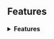 ## Features

<details>
<summary><strong>Features</strong></summary>
<b>
    • GUI Builder.
    • Force UAC.
    • Protect cmd.
    • Custom Icon.
    • Runs On Startup.
    • Disables Windows Defender.
    • Anti-VM.
    • Blocks AV-Related Sites.
    • Melt Stub.
    • Fake Error.
    • Obfuscated Code.
    • Discord Injection.
    • Steals Discord Tokens.
    • Steals Steam Session.
    • Steals Epic Session.
    • Steals Uplay Session.
    • Steals Passwords From Many Browsers.
    • Steals Cookies From Many Browsers.
    • Steals History From Many Browsers.
    • Steals Autofills From Many Browsers.
    • Steals Minecraft Session Files.
    • Steals Telegram Session Files.
    • Steals Crypto Wallets.
    • Steals Roblox Cookies.
    • Steals Growtopia Session.
    • Steals IP Information.
    • Steals System Info.
    • Steals Saved Wifi Passwords.
    • Steals Common Files.
    • Captures Screenshot.
    • Captures Webcam Image.
    • Sends All Data Through Discord Webhooks
    (...more)

</b>
</details>

